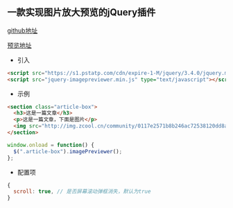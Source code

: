 ## 一款实现图片放大预览的jQuery插件

[github地址](https://github.com/jackercc/jquery-image-previewer)

[预览地址](https://jackercc.github.io/jquery-image-previewer/)

- 引入
```html
<script src="https://s1.pstatp.com/cdn/expire-1-M/jquery/3.4.0/jquery.min.js" type="text/javascript"></script>
<script src="jquery-imagepreviewer.min.js" type="text/javascript"></script>
```

- 示例
```html
<section class="article-box">
  <h3>这是一篇文章</h3>
  <p>这是一篇文章，下面是图片</p>
  <img src="http://img.zcool.cn/community/0117e2571b8b246ac72538120dd8a4.jpg@1280w_1l_2o_100sh.jpg" alt="风景">
</section>
```
```js
window.onload = function() {
  $(".article-box").imagePreviewer();
};
```

- 配置项
```js
{
  scroll: true, // 是否屏幕滚动弹框消失，默认为true
}
```
